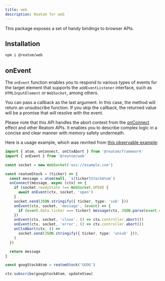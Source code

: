 ```yaml
---
title: web
description: Reatom for web
---
```


This package exposes a set of handy bindings to browser APIs.

## Installation

```sh
npm i @reatom/web
```

## onEvent

The `onEvent` function enables you to respond to various types of events for the target element that supports the `addEventListener` interface, such as `HTMLInputElement` or `WebSocket`, among others.

You can pass a callback as the last argument. In this case, the method will return an unsubscribe function. If you skip the callback, the returned value will be a promise that will resolve with the event.

Please note that this API handles the abort context from the [onConnect](/package/hooks/#onconnect) effect and other Reatom APIs. It enables you to describe complex logic in a concise and clear manner with memory safety underneath.

Here is a usage example, which was revrited from [this observable example](https://github.com/domfarolino/observable/blob/c232b2e585b71a61034fd23ba4337570b537ef27/README.md?plain=1#L86):

```ts
import { atom, onConnect, onCtxAbort } from '@reatom/framework'
import { onEvent } from '@reatom/web'

const socket = new WebSocket('wss://example.com')

const reatomStock = (ticker) => {
  const message = atom(null, `${ticker}StockAtom`)
  onConnect(message, async (ctx) => {
    if (socket.readyState !== WebSocket.OPEN) {
      await onEvent(ctx, socket, 'open')
    }
    socket.send(JSON.stringify({ ticker, type: 'sub' }))
    onEvent(ctx, socket, 'message', (event) => {
      if (event.data.ticker === ticker) message(ctx, JSON.parse(event.data))
    })
    onEvent(ctx, socket, 'close', () => ctx.controller.abort())
    onEvent(ctx, socket, 'error', () => ctx.controller.abort())
    onCtxAbort(ctx, () =>
      socket.send(JSON.stringify({ ticker, type: 'unsub' })),
    )
  })

  return message
}

const googStockAtom = reatomStock('GOOG')

ctx.subscribe(googStockAtom, updateView)
```
